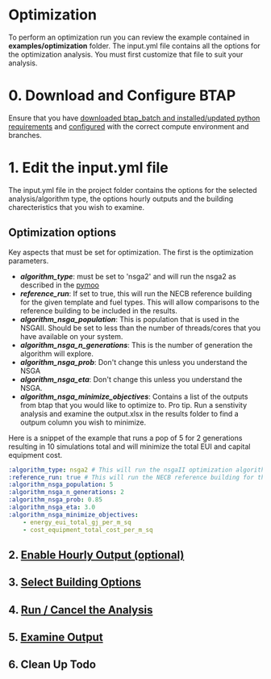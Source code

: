 # Optimization 
To perform an optimization run you can review the example contained in **examples/optimization** folder. The input.yml file contains all the 
options for the optimization analysis. You must first customize that file to suit your analysis. 

# 0. Download and Configure BTAP
Ensure that you have [downloaded btap_batch and installed/updated python requirements](download.md) and [configured](configure.md) with the correct compute environment and branches.

# 1. Edit the input.yml file
The input.yml file in the project folder contains the options for the selected analysis/algorithm type, the options hourly outputs and the building charecteristics that you wish to examine. 

## Optimization options

Key aspects that must be set for optimization. The first is the optimization parameters. 

* ***algorithm_type***: must be set to 'nsga2' and will run the nsga2 as described in the [pymoo](https://pymoo.org/algorithms/moo/nsga2.html)
* ***reference_run***: If set to true, this will run the NECB reference building for the given template and fuel types. This will allow comparisons to the reference building to be included in the results.  
* ***algorithm_nsga_population***: This is population that is used in the NSGAII. Should be set to less than the number of threads/cores that you have available on your system.
* ***algorithm_nsga_n_generations***: This is the number of generation the algorithm will explore. 
* ***algorithm_nsga_prob***: Don't change this unless you understand the NSGA
* ***algorithm_nsga_eta***: Don't change this unless you understand the NSGA. 
* ***algorithm_nsga_minimize_objectives***: Contains a list of the outputs from btap that you would like to optimize to. Pro tip. Run a senstivity analysis and examine the output.xlsx in the results folder to find a outpum column you wish to minimize.

Here is a snippet of the example that runs a pop of 5 for 2 generations resulting in 10 simulations total and will minimize the total EUI and capital equipment cost. 

```yaml
:algorithm_type: nsga2 # This will run the nsgaII optimization algorithm
:reference_run: true # This will run the NECB reference building for the given template and fuel types.  If false 
:algorithm_nsga_population: 5
:algorithm_nsga_n_generations: 2
:algorithm_nsga_prob: 0.85 
:algorithm_nsga_eta: 3.0
:algorithm_nsga_minimize_objectives: 
    - energy_eui_total_gj_per_m_sq
    - cost_equipment_total_cost_per_m_sq
```

## 2. [Enable Hourly Output (optional)](hourly_outputs.md)

## 3. [Select Building Options](building_options.md)

## 4. [Run / Cancel the Analysis](run_cancel.md)

## 5. [Examine Output](output.md) 

## 6. Clean Up Todo
